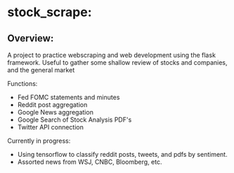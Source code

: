 **stock_scrape:**
=====
## Overview:

A project to practice webscraping and web development using the flask framework.
Useful to gather some shallow review of stocks and companies, and the general market

Functions:
 - Fed FOMC statements and minutes
 - Reddit post aggregation
 - Google News aggregation
 - Google Search of Stock Analysis PDF's
 - Twitter API connection

Currently in progress:
 - Using tensorflow to classify reddit posts, tweets, and pdfs by sentiment.
 - Assorted news from WSJ, CNBC, Bloomberg, etc.
